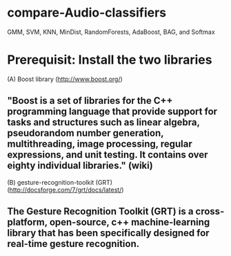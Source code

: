 # compare-Audio-classifiers
GMM, SVM, KNN, MinDist, RandomForests, AdaBoost, BAG, and Softmax

# Prerequisit: Install the two libraries

(A) Boost library (http://www.boost.org/)

"Boost is a set of libraries for the C++ programming language that provide support for tasks and structures such as linear algebra, pseudorandom number generation, multithreading, image processing, regular expressions, and unit testing. It contains over eighty individual libraries." (wiki)
------------------------------------------------
(B) gesture-recognition-toolkit (GRT) (http://docsforge.com/7/grt/docs/latest/)

The Gesture Recognition Toolkit (GRT) is a cross-platform, open-source, c++ machine-learning library that has been specifically designed for real-time gesture recognition.
------------------------------------------------
